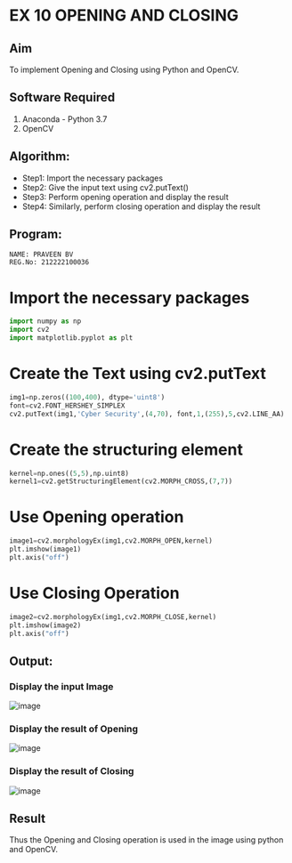 # EX 10 OPENING AND CLOSING
## Aim
To implement Opening and Closing using Python and OpenCV.
## Software Required
1. Anaconda - Python 3.7
2. OpenCV
## Algorithm:
- Step1: Import the necessary packages
- Step2: Give the input text using cv2.putText()
- Step3: Perform opening operation and display the result
- Step4: Similarly, perform closing operation and display the result
## Program:
```
NAME: PRAVEEN BV
REG.No: 212222100036
``` 
# Import the necessary packages
```python
import numpy as np
import cv2
import matplotlib.pyplot as plt
```
# Create the Text using cv2.putText
```python
img1=np.zeros((100,400), dtype='uint8')
font=cv2.FONT_HERSHEY_SIMPLEX
cv2.putText(img1,'Cyber Security',(4,70), font,1,(255),5,cv2.LINE_AA)
```
# Create the structuring element
```python
kernel=np.ones((5,5),np.uint8)
kernel1=cv2.getStructuringElement(cv2.MORPH_CROSS,(7,7))
```
# Use Opening operation
```python
image1=cv2.morphologyEx(img1,cv2.MORPH_OPEN,kernel)
plt.imshow(image1)
plt.axis("off")
```
# Use Closing Operation
```python
image2=cv2.morphologyEx(img1,cv2.MORPH_CLOSE,kernel)
plt.imshow(image2)
plt.axis("off")
```
## Output:
### Display the input Image
![image](https://github.com/Praveen22042005/OPENING--AND-CLOSING/assets/112475766/f1375769-3432-4907-8032-ace230bba053)
### Display the result of Opening
![image](https://github.com/Praveen22042005/OPENING--AND-CLOSING/assets/112475766/ba35d849-f357-4863-9d24-b7c4d0e8442c)
### Display the result of Closing
![image](https://github.com/Praveen22042005/OPENING--AND-CLOSING/assets/112475766/01f8dd24-657b-43eb-8832-934eed10e55a)
## Result
Thus the Opening and Closing operation is used in the image using python and OpenCV.
